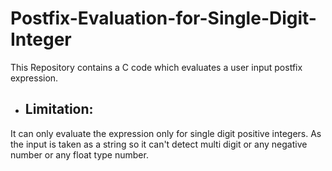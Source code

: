 # Postfix-Evaluation-for-Single-Digit-Integer
This Repository contains a C code which evaluates a user input postfix expression.
* ## Limitation: 
It can only evaluate the expression only for single digit positive integers. As the input is taken as a string so it can't detect multi digit or any negative number or any float type number.
